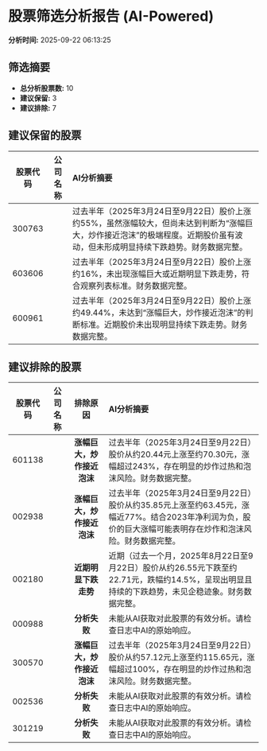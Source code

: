# 股票筛选分析报告 (AI-Powered)

**分析时间:** 2025-09-22 06:13:25

## 筛选摘要

- **总分析股票数:** 10
- **建议保留:** 3
- **建议排除:** 7

## 建议保留的股票

| 股票代码 | 公司名称 | AI分析摘要 |
|:---:|:---:|:---|
| 300763 |  | 过去半年（2025年3月24日至9月22日）股价上涨约55%，虽然涨幅较大，但尚未达到判断为“涨幅巨大，炒作接近泡沫”的极端程度。近期股价虽有波动，但未形成明显持续下跌趋势。财务数据完整。 |
| 603606 |  | 过去半年（2025年3月24日至9月22日）股价上涨约16%，未出现涨幅巨大或近期明显下跌走势，符合观察列表标准。财务数据完整。 |
| 600961 |  | 过去半年（2025年3月24日至9月22日）股价上涨约49.44%，未达到“涨幅巨大，炒作接近泡沫”的判断标准。近期股价未出现明显持续下跌走势。财务数据完整。 |

## 建议排除的股票

| 股票代码 | 公司名称 | 排除原因 | AI分析摘要 |
|:---:|:---:|:---:|:---|
| 601138 |  | **涨幅巨大，炒作接近泡沫** | 过去半年（2025年3月24日至9月22日）股价从约20.44元上涨至约70.30元，涨幅超过243%，存在明显的炒作过热和泡沫风险。财务数据完整。 |
| 002938 |  | **涨幅巨大，炒作接近泡沫** | 过去半年（2025年3月24日至9月22日）股价从约35.85元上涨至约63.45元，涨幅近77%。结合2023年净利润为负，股价的巨大涨幅可能表明存在炒作和泡沫风险。财务数据完整。 |
| 002180 |  | **近期明显下跌走势** | 近期（过去一个月，2025年8月22日至9月22日）股价从约26.55元下跌至约22.71元，跌幅约14.5%，呈现出明显且持续的下跌趋势，未见企稳迹象。财务数据完整。 |
| 000988 |  | **分析失败** | 未能从AI获取对此股票的有效分析。请检查日志中AI的原始响应。 |
| 300570 |  | **涨幅巨大，炒作接近泡沫** | 过去半年（2025年3月24日至9月22日）股价从约57.12元上涨至约115.65元，涨幅超过100%，存在明显的炒作过热和泡沫风险。财务数据完整。 |
| 002536 |  | **分析失败** | 未能从AI获取对此股票的有效分析。请检查日志中AI的原始响应。 |
| 301219 |  | **分析失败** | 未能从AI获取对此股票的有效分析。请检查日志中AI的原始响应。 |
